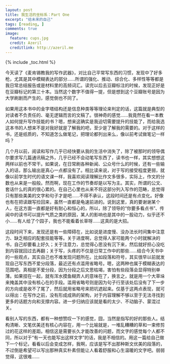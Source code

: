 ```yaml
---
layout: post
title: 我生活的坐标系：Part One
excerpt: "给未来的自己"
tags: [reading, ]
comments: true
image:
  feature: cups.jpg
  credit: Azeril
  creditlink: http://azeril.me
---
```


{% include _toc.html %}

今天读了《麦肯锡教我的写作武器》，对比自己平常写东西的习惯，发现中了好多枪，尤其是其中模糊表达的部分……所谓的强化、推动、综合化、多样性等等都是我日常总结报告或是材料里的高频词汇。读完以后去豆瓣标注的时候，发现正好是在豆瓣标记的第三十本。当然这个数字不值得一提，但是想到这个豆瓣账号是因为大学刷剧而产生的，感觉倒也不同了。

如果用这本书中的金字塔结构还是信息种类等等理论来判定的话，这篇就是典型的对读者不负责任的、毫无逻辑而言的文稿了。很神奇的感觉……我竟然在看一本教人如何提升写作技能的书？嗯，想来这确实是我迫切需要提升的技能了，而给我选这本书的人想来不是对我好就是了解我的吧，至少是了解我的需要的。对于这样的书，还是纸质的，不知道怎么做笔记，把理论都列出来么，像以前考试做笔记一样吗？

几个月以前，阅读和写作几乎已经快要从我的生活中消失了，除了被那时的领导偶尔要求写几篇通讯稿之外，几乎已经不会动笔写东西了，读书也一样，其实想想这两样以前也不常干。如果说，在日常刷各种新闻、公众号什么的时候，还有一些输入的话，那么输出是真心一点都没有了。相比读来说，对于写的接受程度更弱，就像以前学生时代的语文课一样，我喜欢阅读理解比作文多很多，实际上，作文的分数也从来是一般般。然而啊，现在工作的节奏却是以写为主。其实，所谓的公文、套话什么的真的很心累的。在自己心里也从来不将这部分列入写作的范畴，总觉得只有那些美美的文字和句子才是吧……不得不承认，这段时间还是有点变化。好像也有在把读跟写捡回来，虽然一直都是龟速前进的。说到这里，真的要谢谢某个人，在这方面一直都是好有耐心和恒心的，所以，除了领导的“你要多看点书”、传闻中的读书可以提升气质之类的原因，某人的影响也是其中的一股动力，似乎还不小……有人给了个园子，我也不能看着长草呀……这真的是大招。

这段时间下来，发现还是有一些障碍在，比如说是进度慢、没办法长时间集中注意力、缺乏相应的配套技能等等。关于进度啊，总觉得人家可能两个小时就解决的书，自己却要看上好久；关于注意力，总觉得心思没有沉下来，然后就好担心没吃到内容就回过去再翻；关于写，头疼的不仅是日常工作中的那些……结合今天书中的一些观点，其实自己也不难发现问题所在。比如段落和符号，其实很早以前就发现自己写东西不爱分段落，最近还有点滥用省略号。嗯，这两种也属于模糊表达的范围吧。真相是不爱分段，因为分段之后文思枯竭，害怕有些段落会显得特别单薄。如果捏在一起，就有浑水摸鱼糊弄人的意味在了，换言之，就是用一个大草垛来掩盖其中没有核心在的手段。滥用省略号则是因为句子行至该处后没有了下一步的方向或是收不了尾了，然后就用省略号来把坑遮起来。仅基于这两点表现，就可以得出：在写作之前，没有形成成熟的架构，对于内容理解不够以至于无法寻找到更多的话题方向和支撑内容。进一步归纳应该就是看的太少、不动脑子、蒙混过关。

看别人写的东西，都有一种想赞叹一下的感觉，囧，当然是指写的好的那些人。结构清晰、文笔优美还有核心内容在，用一个比喻就是，一堆乱糟糟的草和一束修剪过的花这样的差距。相信这是需要长久才能改善的问题，而文字的感觉每个人都不同，所以对于“有一天也能写出这样文字”的话，我是不相信的。用这一篇给自己做下一个标记，看看以后会变成怎样，我啊，应该是写不出那种斯文优美的段落的，不过倒是希望可以写出那种真实朴素但能让人看着舒服和心生温暖的文字吧。弱弱觉得，这很难……






